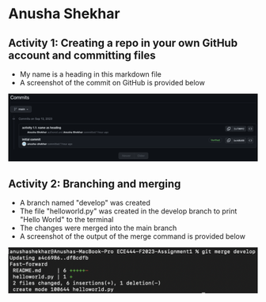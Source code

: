 # Anusha Shekhar

## Activity 1: Creating a repo in your own GitHub account and committing files
- My name is a heading in this markdown file
- A screenshot of the commit on GitHub is provided below

![activity 1.2: include image of commit on GitHub](./images/name_as_heading_commit.png)

## Activity 2: Branching and merging
- A branch named "develop" was created
- The file "helloworld.py" was created in the develop branch to print "Hello World" to the terminal
- The changes were merged into the main branch
- A screenshot of the output of the merge command is provided below

![activity 2.2: include image of merge branch output on GitHub](./images/merge_output.png)